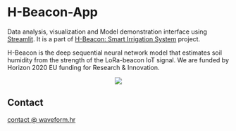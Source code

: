 # H-Beacon-App
Data analysis, visualization and Model demonstration interface using [Streamlit](https://www.streamlit.io/). It is a part of [H-Beacon: Smart Irrigation System](https://github.com/h-beacon/humidity-time-series) project.

H-Beacon is the deep sequential neural network model that estimates soil humidity from the strength of the LoRa-beacon IoT signal. We are funded by Horizon 2020 EU funding for Research & Innovation.

<p align="center">
  <img src="http://www.waveform.hr/wp-content/uploads/2020/05/tetramax_EC-768x114.png">
</p>

## Contact

[contact @ waveform.hr](http://www.waveform.hr/#contact)
